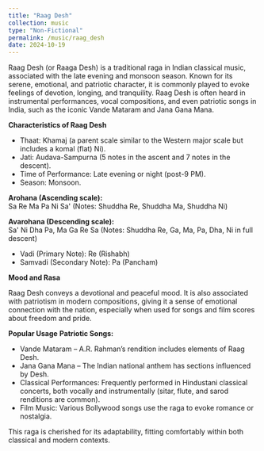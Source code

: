 ```yaml
---
title: "Raag Desh"
collection: music
type: "Non-Fictional"
permalink: /music/raag_desh
date: 2024-10-19
---
```


Raag Desh (or Raaga Desh) is a traditional raga in Indian classical music, associated with the late evening and monsoon season. Known for its serene, emotional, and patriotic character, it is commonly played to evoke feelings of devotion, longing, and tranquility. Raag Desh is often heard in instrumental performances, vocal compositions, and even patriotic songs in India, such as the iconic Vande Mataram and Jana Gana Mana.

**Characteristics of Raag Desh**
- Thaat: Khamaj (a parent scale similar to the Western major scale but includes a komal (flat) Ni).
- Jati: Audava-Sampurna (5 notes in the ascent and 7 notes in the descent).
- Time of Performance: Late evening or night (post-9 PM).
- Season: Monsoon.


**Arohana (Ascending scale):**   
Sa Re Ma Pa Ni Sa'
(Notes: Shuddha Re, Shuddha Ma, Shuddha Ni)

**Avarohana (Descending scale):**      
Sa' Ni Dha Pa, Ma Ga Re Sa
(Notes: Shuddha Re, Ga, Ma, Pa, Dha, Ni in full descent)      
- Vadi (Primary Note): Re (Rishabh)      
- Samvadi (Secondary Note): Pa (Pancham)

  
**Mood and Rasa**

Raag Desh conveys a devotional and peaceful mood. It is also associated with patriotism in modern compositions, giving it a sense of emotional connection with the nation, especially when used for songs and film scores about freedom and pride.        

**Popular Usage**
**Patriotic Songs:**
- Vande Mataram – A.R. Rahman’s rendition includes elements of Raag Desh.
- Jana Gana Mana – The Indian national anthem has sections influenced by Desh.
- Classical Performances: Frequently performed in Hindustani classical concerts, both vocally and instrumentally (sitar, flute, and sarod renditions are common).
- Film Music: Various Bollywood songs use the raga to evoke romance or nostalgia.
  
This raga is cherished for its adaptability, fitting comfortably within both classical and modern contexts.

